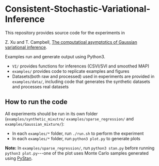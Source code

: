 # Consistent-Stochastic-Variational-Inference

This repository provides source code for the experiments in 

Z. Xu and T. Campbell, [The computatioal asymptotics of Gaussian variational inference](https://arxiv.org/abs/2104.05886). 

Examples run and generate output using Python3.
- `VI/` provides functions for inferences (CSVI/SVI and smoothed MAP) 
- `examples/` provides code to replicate examples and figures
- Datasets(both raw and processed) used in experiments are provided in `examples/data/`, including code that generates the synthetic datasets and processes real datasets




## How to run the code
All experiments should be run in its own folder (`examples/synthetic_mixutre/` `examples/sparse_regression/` and `examples/Gaussian_mixture/`): 
- In each `examples/*` folder, run `./run.sh` to perform the experiment
- In each `examples/*` folder, run `python3 plot.py` to generate plots

**Note:** In `examples/sparse_regression/`, run `python3 stan.py` before running `python3 plot.py`---one of the plot uses Monte Carlo samples generated using [PyStan](https://pystan.readthedocs.io/en/latest/).  


